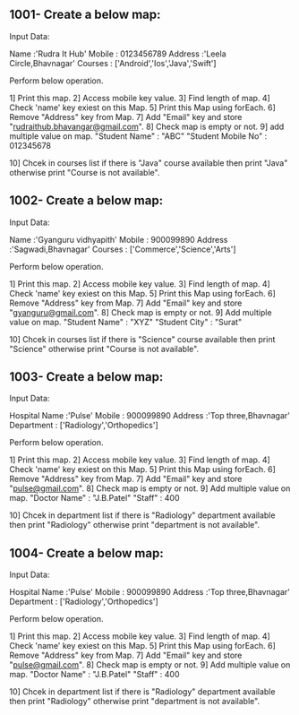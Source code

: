  ## 1001- Create a below map:

 Input Data:

Name :'Rudra It Hub'
Mobile : 0123456789
Address :'Leela Circle,Bhavnagar'
Courses : ['Android','Ios','Java','Swift']

Perform below operation.

1] Print this map.
2] Access mobile key value.
3] Find length of map.
4] Check 'name' key exiest on this Map.
5] Print this Map using forEach.
6] Remove "Address" key from Map.
7] Add "Email" key and store "rudraithub.bhavangar@gmail.com".
8] Check map is empty or not.
9] add multiple value on map.
 "Student Name" : "ABC"
 "Student Mobile No" : 012345678
 
10] Chcek in courses list if there is "Java" course available then print "Java" otherwise print "Course is not available".
 
 ## 1002- Create a below map:

 Input Data:

Name :'Gyanguru vidhyapith'
Mobile : 900099890
Address :'Sagwadi,Bhavnagar'
Courses : ['Commerce','Science','Arts']

Perform below operation.

1] Print this map.
2] Access mobile key value.
3] Find length of map.
4] Check 'name' key exiest on this Map.
5] Print this Map using forEach.
6] Remove "Address" key from Map.
7] Add "Email" key and store "gyanguru@gmail.com".
8] Check map is empty or not.
9] Add multiple value on map.
 "Student Name" : "XYZ"
 "Student City" : "Surat"
 
10] Chcek in courses list if there is "Science" course available then print "Science" otherwise print "Course is not available".
 
## 1003- Create a below map:

 Input Data:

Hospital Name :'Pulse'
Mobile : 900099890
Address :'Top three,Bhavnagar'
Department : ['Radiology','Orthopedics']

Perform below operation.

1] Print this map.
2] Access mobile key value.
3] Find length of map.
4] Check 'name' key exiest on this Map.
5] Print this Map using forEach.
6] Remove "Address" key from Map.
7] Add "Email" key and store "pulse@gmail.com".
8] Check map is empty or not.
9] Add multiple value on map.
 "Doctor Name" : "J.B.Patel"
 "Staff" : 400
 
10] Chcek in department list if there is "Radiology" department available then print "Radiology" otherwise print "department is not available".
 
## 1004- Create a below map:

 Input Data:

Hospital Name :'Pulse'
Mobile : 900099890
Address :'Top three,Bhavnagar'
Department : ['Radiology','Orthopedics']

Perform below operation.

1] Print this map.
2] Access mobile key value.
3] Find length of map.
4] Check 'name' key exiest on this Map.
5] Print this Map using forEach.
6] Remove "Address" key from Map.
7] Add "Email" key and store "pulse@gmail.com".
8] Check map is empty or not.
9] Add multiple value on map.
 "Doctor Name" : "J.B.Patel"
 "Staff" : 400
 
10] Chcek in department list if there is "Radiology" department available then print "Radiology" otherwise print "department is not available".
 


